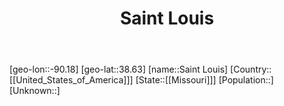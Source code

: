 ﻿---
title: "Saint Louis"
location: [38.63,-90.18]
type: City
tags:
- geo/City


SpocWebEntityId: 33875
isDeleted: false
confidential: public

---
[geo-lon::-90.18]
[geo-lat::38.63]
[name::Saint Louis]
[Country::[[United_States_of_America]]]
[State::[[Missouri]]]
[Population::]
[Unknown::]

